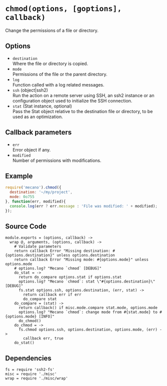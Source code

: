 
# `chmod(options, [goptions], callback)`

Change the permissions of a file or directory.

## Options

*   `destination`   
    Where the file or directory is copied.   
*   `mode`   
    Permissions of the file or the parent directory.   
*   `log`   
    Function called with a log related messages.   
*   `ssh` (object|ssh2)   
    Run the action on a remote server using SSH, an ssh2 instance or an
    configuration object used to initialize the SSH connection.   
*   `stat` (Stat instance, optional)   
    Pass the Stat object relative to the destination file or directory, to be
    used as an optimization.   

## Callback parameters

*   `err`   
    Error object if any.   
*   `modified`   
    Number of permissions with modifications.   

## Example

```js
require('mecano').chmod({
  destination: '~/my/project',
  mode: 0o755
}, function(err, modified){
  console.log(err ? err.message : 'File was modified: ' + modified);
});
```

## Source Code

    module.exports = (options, callback) ->
      wrap @, arguments, (options, callback) ->
        # Validate parameters
        return callback Error "Missing destination: #{options.destination}" unless options.destination
        return callback Error "Missing mode: #{options.mode}" unless options.mode
        # options.log? "Mecano `chmod` [DEBUG]"
        do_stat = ->
          return do_compare options.stat if options.stat
          options.log? "Mecano `chmod`: stat \"#{options.destination}\" [DEBUG]"
          fs.stat options.ssh, options.destination, (err, stat) ->
            return callback err if err
            do_compare stat
        do_compare = (stat) ->
          return callback() if misc.mode.compare stat.mode, options.mode
          options.log? "Mecano `chmod`: change mode from #{stat.mode} to #{options.mode} [INFO]"
          do_chmod()
        do_chmod = ->
          fs.chmod options.ssh, options.destination, options.mode, (err) ->
            callback err, true
        do_stat()

## Dependencies

    fs = require 'ssh2-fs'
    misc = require './misc'
    wrap = require './misc/wrap'






